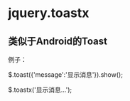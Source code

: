 # jquery.toastx

类似于Android的Toast
--------------------------------------
例子：

$.toast({'message':'显示消息'}).show();

$.toastx('显示消息...');

